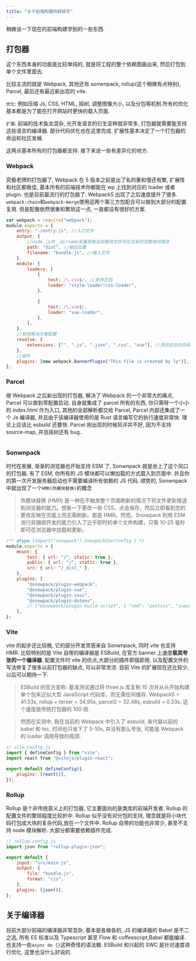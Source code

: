 ```yaml
---
title: "关于前端构建的碎碎念"
---
```


稍微谈一下现在的前端构建学到的一些东西.

## 打包器

这个东西本身的功能是比较单纯的, 就是将工程的整个依赖图画出来, 然后打包到单个文件里面去.

比较主流的就是 Webpack, 其他还有 sonwnpack, rollup(这个稍微有点特别), Parcel, 最后还有最近新出现的 vite.

`优化`: 例如压缩 Js, CSS, HTML, 摇树, 调整图像大小, 以及分包等机制.所有的优化基本都是为了能在打开网站时更快的载入页面.

`扩展`: 前端的技术鱼龙混杂, 光开发语言的衍生亚种就非常多, 打包器就需要能支持这些语言的编译器. 部分代码优化也在这里完成. 扩展性基本决定了一个打包器的命运和社区发展.

这两点基本所有的打包器都支持. 接下来说一些有差异化的地方.

### Webpack

究极老牌的打包器了, Webpack 在 5 版本之前是出了名的重和慢还有繁, 扩展性和社区都极佳, 基本所有的前端技术你都能在 wp 上找到对应的 loader 或者 plugin. 也是目前最流行的打包器了. Webpack5 出现了之后速度提升了很多. `webpack-chain`和`webpack-merge`使用这两个第三方包配合可以做到大部分的配置复用. 但是配置依然很重和繁琐这一点, 一直都没有很好的方案.

```javascript
var webpack = require("webpack");
module.exports = {
	entry: "./entry.js", //入口文件
	output: {
		//node.js中__dirname变量获取当前模块文件所在目录的完整绝对路径
		path: "dist", //输出位置
		filename: "bundle.js", //输入文件
	},
	module: {
		loaders: [
			{
				test: /\.css$/, //支持正则
				loader: "style-loader!css-loader",
			},

			{
				test: /\.vue$/,
				loader: "vue-loader",
			},
		],
	},
	//其他解决方案配置
	resolve: {
		extensions: ["", ".js", ".json", ".css", "vue"], //添加在此的后缀所对应的文件可以省略后缀
	},
	//插件
	plugins: [new webpack.BannerPlugin("This file is created by ly")],
};
```

### Parcel

继 Webpack 之后新出现的打包器, 解决了 Webpack 的一个非常大的痛点, Parcel 可以做到零配置启动.
自身就集成了 parcel 所有的东西, 你只需呀一个小小的 index.html 作为入口, 其他的全部解析都交给 Parcel,
Parcel 内部还集成了一个 Js 编译器, 并且由于该编译器使用的是 Rust 语言编写它的执行速度非常快.
理论上应该比 esbuild 还要快.
Parcel 刚出现的时候风评并不好, 因为不支持 source-map, 并且摇树还有 bug..

```javascript

```

### Sonwnpack

时代在发展, 渐渐的浏览器也开始支持 ESM 了, Sonwnpack 就是坐上了这个风口的打包器.
有了 ESM, 你所有的 JS 模块都可以懒加载的方式载入到页面中. 并且你的第一次开发服务器启动也不需要编译所有依赖的 JS 代码.
顺势的, Sonwnpack 中就出现了一个`HMR(热模块替换)`的概念

> 热模块替换 (HMR) 是一种在不触发整个页面刷新的情况下将文件更新推送到浏览器的能力。想象一下更改一些 CSS，点击保存，然后立即看到您的更改反映在页面上而无需刷新。那是 HMR。然而，Snowpack 利用 ESM 进行非捆绑开发的能力引入了近乎即时的单个文件构建，只需 10-25 毫秒即可在浏览器中加载和更新。

```javascript
/** @type {import("snowpack").SnowpackUserConfig } */
module.exports = {
	mount: {
		test: { url: "/", static: true },
		public: { url: "/", static: true },
		src: { url: "/_dist_" },
	},
	plugins: [
		"@snowpack/plugin-webpack",
		"@snowpack/plugin-vue",
		"@snowpack/plugin-sass",
		"@snowpack/plugin-dotenv",
		// ["@snowpack/plugin-build-script", { "cmd": "postcss", "input": [".css"], "output": [".css"] }]//,
	],
};
```

### Vite

vite 的起步还比较晚, 它的部分开发灵感来自 Sonwnpack, 同时 vite 也支持 HMR.
比较特别的是 Vite 自带的编译器是 ESBuild, 在官方 banner 上速度**极其夸张的一个编译器**.
配置文件时 vite 的优点,大部分的插件即插即用, 以及配置文件的写法修复了很多以前打包器的缺点, 可以非常灵活.
目前 Vite 的扩展现在还比较少, 以后可以期待一下.

> ESBuild 的官方宣称: 基准测试通过将 three.js 库复制 10 次并从头开始构建单个包来近似大型 JavaScript 代码库，而无需任何缓存. Webpack5 = 41.53s, rollup + terser = 34.95s, parcel2 = 32.48s, esbuild = 0.33s. 这个速度是传统打包器的 100 倍.

> 然而在实测中, 我在当前的 Webpack 中引入了 esbuild, 来代替以前的 babel 和 tsc, 时间也只省下了 5-10s, 并没有那么夸张, 可能是 Webpack 的 loader 调用导致的瓶颈.

```javascript
// vite.config.js
import { defineConfig } from "vite";
import react from "@vitejs/plugin-react";

export default defineConfig({
	plugins: [react()],
});
```

### Rollup

Rollup 是个非传统意义上的打包器, 它主要面向的是类库的前端开发者. Rollup 的配置文件的繁琐程度比较折中.
Rollup 似乎没有对分包的支持, 理念就是将小块代码打包成大块的复杂代码,放在一个文件中.
Rollup 自带的功能也非常少, 甚至不支持 node 模块解析. 大部分都需要依赖插件完成.

```javascript
// rollup.config.js
import json from "rollup-plugin-json";

export default {
	input: "src/main.js",
	output: {
		file: "bundle.js",
		format: "cjs",
	},
	plugins: [json()],
};
```

## 关于编译器

目前大部分前端的编译器非常混杂, 基本是各做各的, JS 的编译器的 Babel 是不二之选, 所有 ES 标准以及 Typescript 甚至 Flow 和 coffeescript,Babel 都能编译.
也支持一些`async do {}`这种奇怪的语法糖. ESBuild 和兴起的 SWC 是针对速度进行优化. 这里也没什么好说的.
